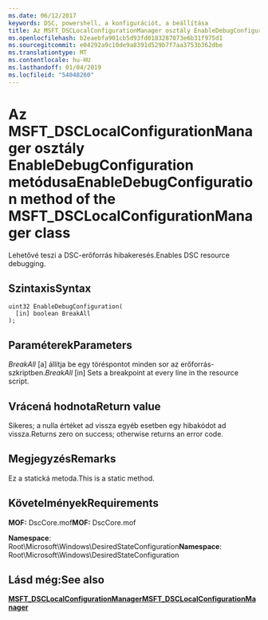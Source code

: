 ```yaml
---
ms.date: 06/12/2017
keywords: DSC, powershell, a konfigurációt, a beállítása
title: Az MSFT_DSCLocalConfigurationManager osztály EnableDebugConfiguration metódusa
ms.openlocfilehash: b2eaebfa901cb5d93fd0183287073e6b31f975d1
ms.sourcegitcommit: e04292a9c10de9a8391d529b7f7aa3753b362dbe
ms.translationtype: MT
ms.contentlocale: hu-HU
ms.lasthandoff: 01/04/2019
ms.locfileid: "54048260"
---
```

# <a name="enabledebugconfiguration-method-of-the-msftdsclocalconfigurationmanager-class"></a><span data-ttu-id="0cb52-103">Az MSFT_DSCLocalConfigurationManager osztály EnableDebugConfiguration metódusa</span><span class="sxs-lookup"><span data-stu-id="0cb52-103">EnableDebugConfiguration method of the MSFT_DSCLocalConfigurationManager class</span></span>

<span data-ttu-id="0cb52-104">Lehetővé teszi a DSC-erőforrás hibakeresés.</span><span class="sxs-lookup"><span data-stu-id="0cb52-104">Enables DSC resource debugging.</span></span>

## <a name="syntax"></a><span data-ttu-id="0cb52-105">Szintaxis</span><span class="sxs-lookup"><span data-stu-id="0cb52-105">Syntax</span></span>

```mof
uint32 EnableDebugConfiguration(
  [in] boolean BreakAll
);
```

## <a name="parameters"></a><span data-ttu-id="0cb52-106">Paraméterek</span><span class="sxs-lookup"><span data-stu-id="0cb52-106">Parameters</span></span>

<span data-ttu-id="0cb52-107">*BreakAll* \[a\] állítja be egy töréspontot minden sor az erőforrás-szkriptben.</span><span class="sxs-lookup"><span data-stu-id="0cb52-107">*BreakAll* \[in\] Sets a breakpoint at every line in the resource script.</span></span>

## <a name="return-value"></a><span data-ttu-id="0cb52-108">Vrácená hodnota</span><span class="sxs-lookup"><span data-stu-id="0cb52-108">Return value</span></span>

<span data-ttu-id="0cb52-109">Sikeres; a nulla értéket ad vissza egyéb esetben egy hibakódot ad vissza.</span><span class="sxs-lookup"><span data-stu-id="0cb52-109">Returns zero on success; otherwise returns an error code.</span></span>

## <a name="remarks"></a><span data-ttu-id="0cb52-110">Megjegyzés</span><span class="sxs-lookup"><span data-stu-id="0cb52-110">Remarks</span></span>

<span data-ttu-id="0cb52-111">Ez a statická metoda.</span><span class="sxs-lookup"><span data-stu-id="0cb52-111">This is a static method.</span></span>

## <a name="requirements"></a><span data-ttu-id="0cb52-112">Követelmények</span><span class="sxs-lookup"><span data-stu-id="0cb52-112">Requirements</span></span>

<span data-ttu-id="0cb52-113">**MOF:** DscCore.mof</span><span class="sxs-lookup"><span data-stu-id="0cb52-113">**MOF:** DscCore.mof</span></span>

<span data-ttu-id="0cb52-114">**Namespace**: Root\Microsoft\Windows\DesiredStateConfiguration</span><span class="sxs-lookup"><span data-stu-id="0cb52-114">**Namespace**: Root\Microsoft\Windows\DesiredStateConfiguration</span></span>

## <a name="see-also"></a><span data-ttu-id="0cb52-115">Lásd még:</span><span class="sxs-lookup"><span data-stu-id="0cb52-115">See also</span></span>

[<span data-ttu-id="0cb52-116">**MSFT_DSCLocalConfigurationManager**</span><span class="sxs-lookup"><span data-stu-id="0cb52-116">**MSFT_DSCLocalConfigurationManager**</span></span>](msft-dsclocalconfigurationmanager.md)